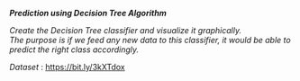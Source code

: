 ***Prediction using Decision Tree  Algorithm***

*Create the Decision Tree classifier and visualize it graphically.   
The purpose is if we feed any new data to this classifier, it would be able to  predict the right class accordingly.*  

*Dataset* : https://bit.ly/3kXTdox
